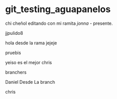 # git_testing_aguapanelos

chi cheñol editando con mi ramita
_jonna_ - presente.

jjpulido8

hola desde la rama jejeje

pruebis

yeiso es el mejor
chris

branchers

Daniel Desde La branch

chris

